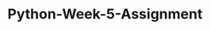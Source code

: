 # Python-Week-5-Assignment
<!-- 
Assignment 1: Design Your Own Class! 🏗️

Create a class representing anything you like (a Smartphone, Book, or even a Superhero!). 
Add attributes and methods to bring the class to life!
Use constructors to initialize each object with unique values.
Add an inheritance layer to explore polymorphism or encapsulation.

Activity 2: Polymorphism Challenge! 🎭

Create a program that includes animals or vehicles with the same action (like move()). However, make each class define move() differently (for example, Car.move() prints "Driving" 🚗, while Plane.move() prints "Flying" ✈️).
-->